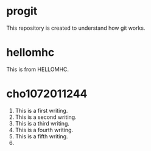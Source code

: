 # progit
This repository is created to understand how git works.

# hellomhc
This is from HELLOMHC.

# cho1072011244
1. This is a first writing.
2. This is a second writing.
3. This is a third writing.
4. This is a fourth writing.
5. This is a fifth writing.
6.
